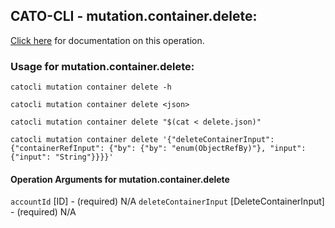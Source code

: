
## CATO-CLI - mutation.container.delete:
[Click here](https://api.catonetworks.com/documentation/#mutation-delete) for documentation on this operation.

### Usage for mutation.container.delete:

`catocli mutation container delete -h`

`catocli mutation container delete <json>`

`catocli mutation container delete "$(cat < delete.json)"`

`catocli mutation container delete '{"deleteContainerInput": {"containerRefInput": {"by": {"by": "enum(ObjectRefBy)"}, "input": {"input": "String"}}}}'`

#### Operation Arguments for mutation.container.delete ####
`accountId` [ID] - (required) N/A 
`deleteContainerInput` [DeleteContainerInput] - (required) N/A 
